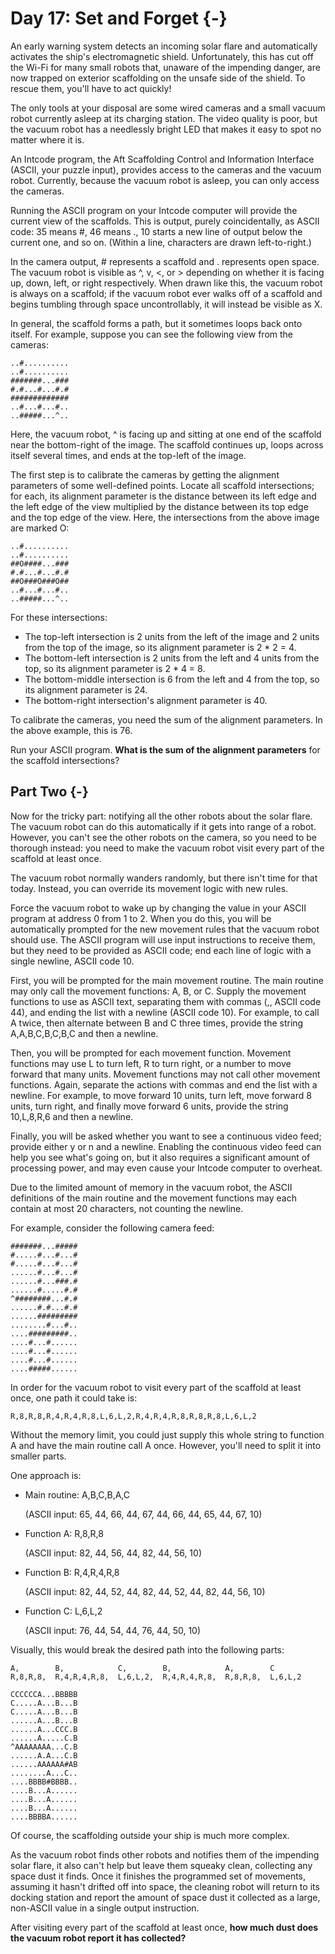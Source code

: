 # Day 17: Set and Forget {-}

An early warning system detects an incoming solar flare and automatically
activates the ship's electromagnetic shield. Unfortunately, this has cut off the
Wi-Fi for many small robots that, unaware of the impending danger, are now
trapped on exterior scaffolding on the unsafe side of the shield. To rescue
them, you'll have to act quickly!

The only tools at your disposal are some wired cameras and a small vacuum robot
currently asleep at its charging station. The video quality is poor, but the
vacuum robot has a needlessly bright LED that makes it easy to spot no matter
where it is.

An Intcode program, the Aft Scaffolding Control and Information Interface
(ASCII, your puzzle input), provides access to the cameras and the vacuum robot.
Currently, because the vacuum robot is asleep, you can only access the cameras.

Running the ASCII program on your Intcode computer will provide the current view
of the scaffolds. This is output, purely coincidentally, as ASCII code: 35 means
#, 46 means ., 10 starts a new line of output below the current one, and so on.
(Within a line, characters are drawn left-to-right.)

In the camera output, # represents a scaffold and . represents open space. The
vacuum robot is visible as ^, v, <, or > depending on whether it is facing up,
down, left, or right respectively. When drawn like this, the vacuum robot is
always on a scaffold; if the vacuum robot ever walks off of a scaffold and
begins tumbling through space uncontrollably, it will instead be visible as X.

In general, the scaffold forms a path, but it sometimes loops back onto itself.
For example, suppose you can see the following view from the cameras:

```
..#..........
..#..........
#######...###
#.#...#...#.#
#############
..#...#...#..
..#####...^..
```

Here, the vacuum robot, ^ is facing up and sitting at one end of the scaffold
near the bottom-right of the image. The scaffold continues up, loops across
itself several times, and ends at the top-left of the image.

The first step is to calibrate the cameras by getting the alignment parameters
of some well-defined points. Locate all scaffold intersections; for each, its
alignment parameter is the distance between its left edge and the left edge of
the view multiplied by the distance between its top edge and the top edge of the
view. Here, the intersections from the above image are marked O:

```
..#..........
..#..........
##O####...###
#.#...#...#.#
##O###O###O##
..#...#...#..
..#####...^..
```

For these intersections:

- The top-left intersection is 2 units from the left of the image and 2 units
  from the top of the image, so its alignment parameter is 2 * 2 = 4.
- The bottom-left intersection is 2 units from the left and 4 units from the
  top, so its alignment parameter is 2 * 4 = 8.
- The bottom-middle intersection is 6 from the left and 4 from the top, so its
  alignment parameter is 24.
- The bottom-right intersection's alignment parameter is 40.

To calibrate the cameras, you need the sum of the alignment parameters. In the
above example, this is 76.

Run your ASCII program. **What is the sum of the alignment parameters** for the
scaffold intersections?

## Part Two {-}

Now for the tricky part: notifying all the other robots about the solar flare.
The vacuum robot can do this automatically if it gets into range of a robot.
However, you can't see the other robots on the camera, so you need to be
thorough instead: you need to make the vacuum robot visit every part of the
scaffold at least once.

The vacuum robot normally wanders randomly, but there isn't time for that today.
Instead, you can override its movement logic with new rules.

Force the vacuum robot to wake up by changing the value in your ASCII program at
address 0 from 1 to 2. When you do this, you will be automatically prompted for
the new movement rules that the vacuum robot should use. The ASCII program will
use input instructions to receive them, but they need to be provided as ASCII
code; end each line of logic with a single newline, ASCII code 10.

First, you will be prompted for the main movement routine. The main routine may
only call the movement functions: A, B, or C. Supply the movement functions to
use as ASCII text, separating them with commas (,, ASCII code 44), and ending
the list with a newline (ASCII code 10). For example, to call A twice, then
alternate between B and C three times, provide the string A,A,B,C,B,C,B,C and
then a newline.

Then, you will be prompted for each movement function. Movement functions may
use L to turn left, R to turn right, or a number to move forward that many
units. Movement functions may not call other movement functions. Again, separate
the actions with commas and end the list with a newline. For example, to move
forward 10 units, turn left, move forward 8 units, turn right, and finally move
forward 6 units, provide the string 10,L,8,R,6 and then a newline.

Finally, you will be asked whether you want to see a continuous video feed;
provide either y or n and a newline. Enabling the continuous video feed can help
you see what's going on, but it also requires a significant amount of processing
power, and may even cause your Intcode computer to overheat.

Due to the limited amount of memory in the vacuum robot, the ASCII definitions
of the main routine and the movement functions may each contain at most 20
characters, not counting the newline.

For example, consider the following camera feed:

```
#######...#####
#.....#...#...#
#.....#...#...#
......#...#...#
......#...###.#
......#.....#.#
^########...#.#
......#.#...#.#
......#########
........#...#..
....#########..
....#...#......
....#...#......
....#...#......
....#####......
```

In order for the vacuum robot to visit every part of the scaffold at least once,
one path it could take is:

```
R,8,R,8,R,4,R,4,R,8,L,6,L,2,R,4,R,4,R,8,R,8,R,8,L,6,L,2
```

Without the memory limit, you could just supply this whole string to function A
and have the main routine call A once. However, you'll need to split it into
smaller parts.

One approach is:

- Main routine: A,B,C,B,A,C

    (ASCII input: 65, 44, 66, 44, 67, 44, 66, 44, 65, 44, 67, 10)

- Function A:   R,8,R,8

    (ASCII input: 82, 44, 56, 44, 82, 44, 56, 10)

- Function B:   R,4,R,4,R,8

    (ASCII input: 82, 44, 52, 44, 82, 44, 52, 44, 82, 44, 56, 10)

- Function C:   L,6,L,2

    (ASCII input: 76, 44, 54, 44, 76, 44, 50, 10)


Visually, this would break the desired path into the following parts:

```
A,        B,            C,        B,            A,        C
R,8,R,8,  R,4,R,4,R,8,  L,6,L,2,  R,4,R,4,R,8,  R,8,R,8,  L,6,L,2

CCCCCCA...BBBBB
C.....A...B...B
C.....A...B...B
......A...B...B
......A...CCC.B
......A.....C.B
^AAAAAAAA...C.B
......A.A...C.B
......AAAAAA#AB
........A...C..
....BBBB#BBBB..
....B...A......
....B...A......
....B...A......
....BBBBA......
```

Of course, the scaffolding outside your ship is much more complex.

As the vacuum robot finds other robots and notifies them of the impending solar
flare, it also can't help but leave them squeaky clean, collecting any space
dust it finds. Once it finishes the programmed set of movements, assuming it
hasn't drifted off into space, the cleaning robot will return to its docking
station and report the amount of space dust it collected as a large, non-ASCII
value in a single output instruction.

After visiting every part of the scaffold at least once, **how much dust does
the vacuum robot report it has collected?**

